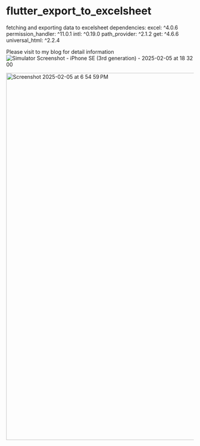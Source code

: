 # flutter_export_to_excelsheet
 fetching and exporting data to excelsheet
 dependencies:
  excel: ^4.0.6
  permission_handler: ^11.0.1
  intl: ^0.19.0
  path_provider: ^2.1.2
  get: ^4.6.6
  universal_html: ^2.2.4
  
Please visit to my blog for detail information 
![Simulator Screenshot - iPhone SE (3rd generation) - 2025-02-05 at 18 32 00](https://github.com/user-attachments/assets/4c65ff21-571f-40ec-80ea-1ff8d2639bf7)

<img width="984" alt="Screenshot 2025-02-05 at 6 54 59 PM" src="https://github.com/user-attachments/assets/8a041d02-cf6e-4dbf-8aeb-6568538b5044" />

